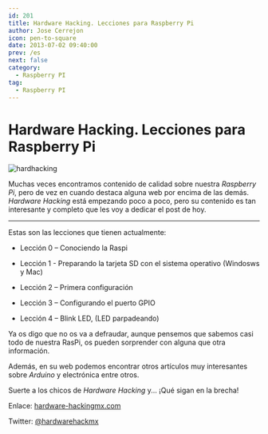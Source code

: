 ```yaml
---
id: 201
title: Hardware Hacking. Lecciones para Raspberry Pi
author: Jose Cerrejon
icon: pen-to-square
date: 2013-07-02 09:40:00
prev: /es
next: false
category:
  - Raspberry PI
tag:
  - Raspberry PI
---
```


# Hardware Hacking. Lecciones para Raspberry Pi

![hardhacking](/images/2013/07/hardhacking.jpg)

Muchas veces encontramos contenido de calidad sobre nuestra *Raspberry Pi*, pero de vez en cuando destaca alguna web por encima de las demás. *Hardware Hacking* está empezando poco a poco, pero su contenido es tan interesante y completo que les voy a dedicar el post de hoy.

- - -
Estas son las lecciones que tienen actualmente:

* Lección 0 – Conociendo la Raspi

* Lección 1 - Preparando la tarjeta SD con el sistema operativo (Windosws y Mac)

* Lección 2 – Primera configuración

* Lección 3 – Configurando el puerto GPIO

* Lección 4 – Blink LED, (LED parpadeando)

Ya os digo que no os va a defraudar, aunque pensemos que sabemos casi todo de nuestra RasPi, os pueden sorprender con alguna que otra información.

Además, en su web podemos encontrar otros artículos muy interesantes sobre *Arduino* y electrónica entre otros.

Suerte a los chicos de *Hardware Hacking* y... ¡Qué sigan en la brecha!

Enlace: [hardware-hackingmx.com](http://hardware-hackingmx.com/raspberry-pi/)

Twitter: [@hardwarehackmx](https://twitter.com/hardwarehackmx)